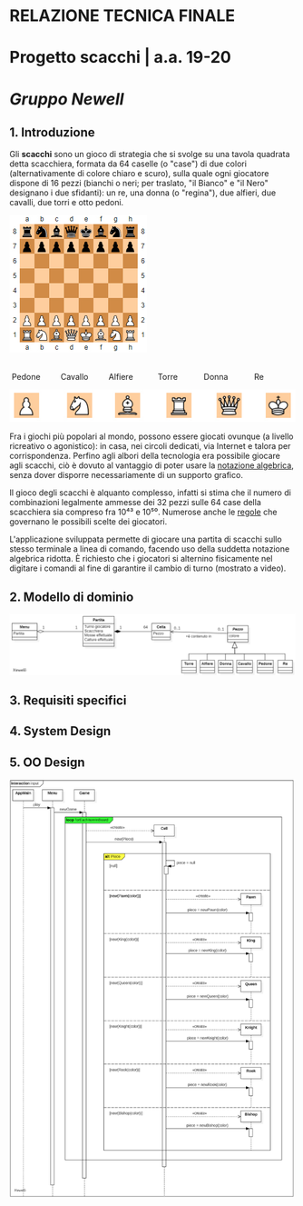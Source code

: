 # RELAZIONE TECNICA FINALE 
# Progetto scacchi | a.a. 19-20

# *Gruppo Newell*

## 1. Introduzione ##
Gli **scacchi** sono un gioco di strategia che si svolge su una tavola quadrata detta scacchiera, formata da 64 caselle (o "case") di due colori (alternativamente di colore chiaro e scuro), sulla quale ogni giocatore dispone di 16 pezzi (bianchi o neri; per traslato, "il Bianco" e "il Nero" designano i due sfidanti): un re, una donna (o "regina"), due alfieri, due cavalli, due torri e otto pedoni.

![scacchiera_setup](../res/img/report/scacchiera_setup.jpg)
<br/>
<br/>

&nbsp;Pedone &emsp;&emsp; Cavallo&emsp;&emsp;&nbsp; Alfiere &emsp;&emsp;&nbsp;&nbsp; Torre&emsp;&emsp;&emsp; Donna&emsp;&emsp;&emsp;&nbsp;Re

![pezzi](../res/img/report/pezzi.jpg)




Fra i giochi più popolari al mondo, possono essere giocati ovunque (a livello ricreativo o agonistico): in casa, nei circoli dedicati, via Internet e talora per corrispondenza. Perfino agli albori della tecnologia era possibile giocare agli scacchi, ciò è dovuto al vantaggio di poter usare la [notazione algebrica](https://it.wikipedia.org/wiki/Notazione_algebrica), senza dover disporre necessariamente di un supporto grafico.

Il gioco degli scacchi è alquanto complesso, infatti si stima che il numero di combinazioni legalmente ammesse dei 32 pezzi sulle 64 case della scacchiera sia compreso fra 10⁴³ e 10⁵⁰. Numerose anche le [regole](https://it.wikipedia.org/wiki/Scacchi#Descrizione_e_regolamento) che governano le possibili scelte dei giocatori.

L'applicazione sviluppata permette di giocare una partita di scacchi sullo stesso terminale a linea di comando, facendo uso della suddetta notazione algebrica ridotta. È richiesto che i giocatori si alternino fisicamente nel digitare i comandi al fine di garantire il cambio di turno (mostrato a video).

## 2. Modello di dominio ##

![modello_di_dominio](../res/img/report/modello_di_dominio.png)





## 3. Requisiti specifici









## 4. System Design









## 5. OO Design

![diagramma_sequenza_play](../res/img/report/diagramma_sequenza_play.png)
